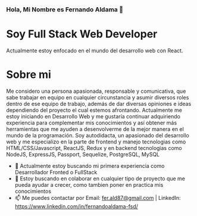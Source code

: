 ### Hola, Mi Nombre es Fernando Aldama 👋

# Soy Full Stack Web Developer

Actualmente estoy enfocado en el mundo del desarrollo web con React.

# Sobre mi

Me considero una persona apasionada, responsable y comunicativa, que sabe trabajar en equipo en cualquier circunstancia y asumir diversos roles dentro de ese equipo de trabajo, además de dar diversas opiniones e ideas dependiendo del proyecto el cual estemos afrontando.
Actualmente me estoy iniciando en Desarrollo Web y me gustaría
continuar adquiriendo experiencia para complementar mis conocimientos
y así obtener más herramientas que me ayuden a desenvolverme de la
mejor manera en el mundo de la programación.
Soy autodidacta, un apasionado del desarrollo web y me especializo en
la parte de frontend y manejo tecnologias como
HTML/CSS/Javascript, ReactJS, Redux
y en backend tecnologias como
NodeJS, ExpressJS, Passport, Sequelize, PostgreSQL, MySQL

- 🔭 Actualmente estoy buscando mi primera experiencia como Desarrollador Fronted o FullStack
- 👯 Estoy buscando en colaborar en cualquier tipo de proyecto que me pueda ayudar a crecer, como tambien poner en practica mis conocimientos
- 📫 Me puedes contactar por Email: fer.ald87@gmail.com | LinkedIn: https://www.linkedin.com/in/fernandoaldama-fsd/
